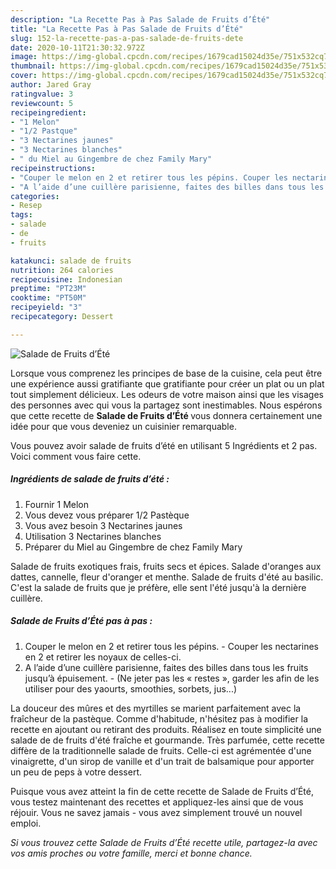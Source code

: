 ```yaml
---
description: "La Recette Pas à Pas Salade de Fruits d’Été"
title: "La Recette Pas à Pas Salade de Fruits d’Été"
slug: 152-la-recette-pas-a-pas-salade-de-fruits-dete
date: 2020-10-11T21:30:32.972Z
image: https://img-global.cpcdn.com/recipes/1679cad15024d35e/751x532cq70/salade-de-fruits-dete-photo-principale-de-la-recette.jpg
thumbnail: https://img-global.cpcdn.com/recipes/1679cad15024d35e/751x532cq70/salade-de-fruits-dete-photo-principale-de-la-recette.jpg
cover: https://img-global.cpcdn.com/recipes/1679cad15024d35e/751x532cq70/salade-de-fruits-dete-photo-principale-de-la-recette.jpg
author: Jared Gray
ratingvalue: 3
reviewcount: 5
recipeingredient:
- "1 Melon"
- "1/2 Pastque"
- "3 Nectarines jaunes"
- "3 Nectarines blanches"
- " du Miel au Gingembre de chez Family Mary"
recipeinstructions:
- "Couper le melon en 2 et retirer tous les pépins. Couper les nectarines en 2 et retirer les noyaux de celles-ci."
- "A l’aide d’une cuillère parisienne, faites des billes dans tous les fruits jusqu’à épuisement. (Ne jeter pas les « restes », garder les afin de les utiliser pour des yaourts, smoothies, sorbets, jus...)"
categories:
- Resep
tags:
- salade
- de
- fruits

katakunci: salade de fruits 
nutrition: 264 calories
recipecuisine: Indonesian
preptime: "PT23M"
cooktime: "PT50M"
recipeyield: "3"
recipecategory: Dessert

---
```



![Salade de Fruits d’Été](https://img-global.cpcdn.com/recipes/1679cad15024d35e/751x532cq70/salade-de-fruits-dete-photo-principale-de-la-recette.jpg)

Lorsque vous comprenez les principes de base de la cuisine, cela peut être une expérience aussi gratifiante que gratifiante pour créer un plat ou un plat tout simplement délicieux. Les odeurs de votre maison ainsi que les visages des personnes avec qui vous la partagez sont inestimables. Nous espérons que cette recette de <strong> Salade de Fruits d’Été </strong> vous donnera certainement une idée pour que vous deveniez un cuisinier remarquable.

<!--inarticleads1-->

Vous pouvez avoir salade de fruits d’été en utilisant 5 Ingrédients et 2 pas. Voici comment vous faire cette.

##### Ingrédients de salade de fruits d’été :

1. Fournir 1 Melon
1. Vous devez vous préparer 1/2 Pastèque
1. Vous avez besoin 3 Nectarines jaunes
1. Utilisation 3 Nectarines blanches
1. Préparer  du Miel au Gingembre de chez Family Mary


Salade de fruits exotiques frais, fruits secs et épices. Salade d&#39;oranges aux dattes, cannelle, fleur d&#39;oranger et menthe. Salade de fruits d&#39;été au basilic. C&#39;est la salade de fruits que je préfère, elle sent l&#39;été jusqu&#39;à la dernière cuillère. 

<!--inarticleads2-->

##### Salade de Fruits d’Été pas à pas :

1. Couper le melon en 2 et retirer tous les pépins. - Couper les nectarines en 2 et retirer les noyaux de celles-ci.
1. A l’aide d’une cuillère parisienne, faites des billes dans tous les fruits jusqu’à épuisement. - (Ne jeter pas les « restes », garder les afin de les utiliser pour des yaourts, smoothies, sorbets, jus...)


La douceur des mûres et des myrtilles se marient parfaitement avec la fraîcheur de la pastèque. Comme d&#39;habitude, n&#39;hésitez pas à modifier la recette en ajoutant ou retirant des produits. Réalisez en toute simplicité une salade de de fruits d&#39;été fraîche et gourmande. Très parfumée, cette recette diffère de la traditionnelle salade de fruits. Celle-ci est agrémentée d&#39;une vinaigrette, d&#39;un sirop de vanille et d&#39;un trait de balsamique pour apporter un peu de peps à votre dessert. 

<!--inarticleads1-->

<p>
Puisque vous avez atteint la fin de cette recette de Salade de Fruits d’Été, vous testez maintenant des recettes et appliquez-les ainsi que de vous réjouir. Vous ne savez jamais - vous avez simplement trouvé un nouvel emploi.
</p>

<p>
<i>Si vous trouvez cette Salade de Fruits d’Été recette utile, partagez-la avec vos amis proches ou votre famille, merci et bonne chance.</i>
</p>
